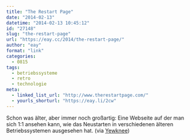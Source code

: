 ```yaml
---
title: "The Restart Page"
date: "2014-02-13"
datetime: "2014-02-13 10:45:12"
id: "27148"
slug: "the-restart-page"
url: "https://eay.cc/2014/the-restart-page/"
author: "eay"
format: "link"
categories:
  - 0815
tags:
  - betriebssysteme
  - retro
  - technologie
meta:
  - linked_list_url: "http://www.therestartpage.com/"
  - yourls_shorturl: "https://eay.li/2cw"
---
```


Schon was älter, aber immer noch großartig: Eine Webseite auf der man sich 1:1 ansehen kann, wie das Neustarten in verschiedenen älteren Betriebssystemen ausgesehen hat. (via [Yewknee](http://yewknee.com/blog/the-restart-page/))
